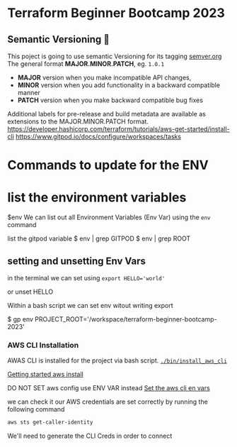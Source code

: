 

# Terraform Beginner Bootcamp 2023

## Semantic Versioning :mage:

This poject is going to use semantic Versioning for its tagging
[semver.org](https://semver.org/)
The general format **MAJOR.MINOR.PATCH**, eg. `1.0.1`


- **MAJOR** version when you make incompatible API changes, 
- **MINOR** version when you add functionality in a backward compatible manner
- **PATCH** version when you make backward compatible bug fixes

Additional labels for pre-release and build metadata are available as extensions to the MAJOR.MINOR.PATCH format.
https://developer.hashicorp.com/terraform/tutorials/aws-get-started/install-cli
https://www.gitpod.io/docs/configure/workspaces/tasks

# Commands to update for the ENV

# list the environment variables
$env
We can list out all Environment Variables (Env Var) using the `env` command

list the  gitpod variable
$ env | grep GITPOD
$ env | grep ROOT

## setting and unsetting Env Vars
in the terminal we can set using `export HELLO='world'`

or unset HELLO

Within a bash script we can set env witout writing export

$ gp env PROJECT_ROOT='/workspace/terraform-beginner-bootcamp-2023'


### AWS CLI Installation

AWAS CLI is installed for the project via bash script.  [`./bin/install_aws_cli`](./bin/install_aws_cli)

[Getting started aws install](https://docs.aws.amazon.com/cli/latest/userguide/getting-started-install.html)

DO NOT SET aws config use ENV VAR instead
[Set the aws cli en vars](https://docs.aws.amazon.com/cli/latest/userguide/cli-configure-envvars.html)

we can check it our AWS credentials are set correctly by
running the following command
```sh
aws sts get-caller-identity
```

We'll need to generate the CLI Creds in order to connect


